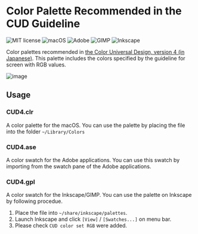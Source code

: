 # Color Palette Recommended in the CUD Guideline

![MIT license](https://img.shields.io/github/license/atsuyaw/CUDcolorset)
![macOS](https://img.shields.io/badge/-mac-000.svg?style=flat&logo=Apple)
![Adobe](https://img.shields.io/badge/Adobe-ED2224.svg?style=flat&logo=Adobe)
![GIMP](https://img.shields.io/badge/-GIMP-5C5543.svg?style=flat&logo=GIMP)
![Inkscape](https://img.shields.io/badge/-Inkscape-000.svg?style=flat&logo=Inkscape)


Color palettes recommended in [the Color Universal Design, version 4 (in Japanese)](https://jfly.uni-koeln.de/colorset/).
This palette includes the colors specified by the guideline for screen with RGB values.

![image](https://user-images.githubusercontent.com/68371029/129297783-a1d23ae4-bc8b-49ef-9a74-e78286039446.png)


## Usage
### CUD4.clr

A color palette for the macOS.
You can use the palette by placing the file into the folder `~/Library/Colors`

### CUD4.ase

A color swatch for the Adobe applications.
You can use this swatch by importing from the swatch pane of the Adobe applications.

### CUD4.gpl

A color swatch for the Inkscape/GIMP.
You can use the palette on Inkscape by following procedue.

1. Place the file into `~/share/inkscape/palettes`.
1. Launch Inkscape and click `[View]` / `[Swatches...]` on menu bar.
1. Please check `CUD color set RGB` were added.
